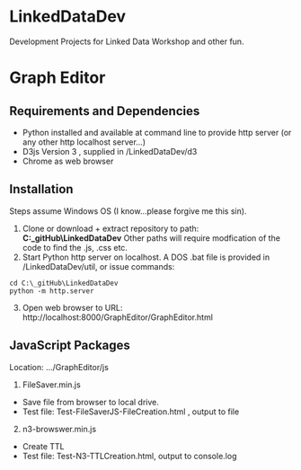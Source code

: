 
# LinkedDataDev
Development Projects for Linked Data Workshop and other fun.

# Graph Editor
## Requirements and Dependencies
* Python installed and available at command line to provide http server (or any other http localhost server...)
* D3js Version 3 , supplied in /LinkedDataDev/d3 
* Chrome as web browser

## Installation
Steps assume Windows OS (I know...please forgive me this sin).
1. Clone or download + extract repository to path:  **C:\_gitHub\LinkedDataDev**
Other paths will require modfication of the code to find the .js, .css etc.
2. Start Python http server on localhost. A DOS .bat file is provided in /LinkedDataDev/util, or issue commands:
```
cd C:\_gitHub\LinkedDataDev
python -m http.server
```

3. Open web browser to URL: http://localhost:8000/GraphEditor/GraphEditor.html


## JavaScript Packages
Location: .../GraphEditor/js

1. FileSaver.min.js  
* Save file from browser to local drive. 
* Test file: Test-FileSaverJS-FileCreation.html  , output to file

2. n3-browswer.min.js
* Create TTL 
* Test file: Test-N3-TTLCreation.html, output to console.log